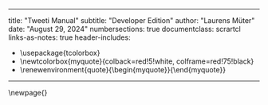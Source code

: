 
---
title: "Tweeti Manual"
subtitle: "Developer Edition"
author: "Laurens Müter"
date: "August 29, 2024"
numbersections: true
documentclass: scrartcl
links-as-notes: true
header-includes:
- \usepackage{tcolorbox}
- \newtcolorbox{myquote}{colback=red!5!white, colframe=red!75!black}
- \renewenvironment{quote}{\begin{myquote}}{\end{myquote}}

---

\newpage{}






